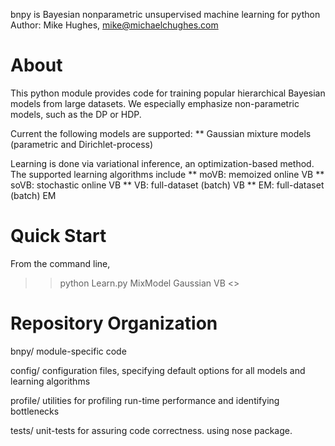 bnpy is Bayesian nonparametric unsupervised machine learning for python
Author: Mike Hughes, mike@michaelchughes.com 

# About
This python module provides code for training popular hierarchical Bayesian models from large datasets. We especially emphasize non-parametric models, such as the DP or HDP.

Current the following models are supported:
** Gaussian mixture models (parametric and Dirichlet-process)

Learning is done via variational inference, an optimization-based method. The supported learning algorithms include
** moVB: memoized online VB
** soVB: stochastic online VB
** VB: full-dataset (batch) VB
** EM: full-dataset (batch) EM

# Quick Start
From the command line, 
>> python Learn.py <my dataset> MixModel Gaussian VB <<options>>

# Repository Organization
  bnpy/ module-specific code

  config/ configuration files, specifying default options for all models and learning algorithms

  profile/ utilities for profiling run-time performance and identifying bottlenecks

  tests/ unit-tests for assuring code correctness. using nose package.

